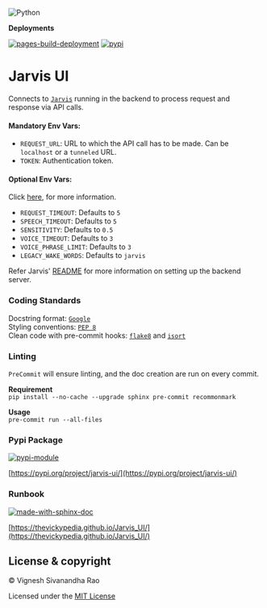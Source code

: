 ![Python](https://img.shields.io/badge/python-3.8%20%7C%203.9%20%7C%203.10-blue)

**Deployments**

[![pages-build-deployment](https://github.com/thevickypedia/Jarvis_UI/actions/workflows/pages/pages-build-deployment/badge.svg)](https://github.com/thevickypedia/Jarvis_UI/actions/workflows/pages/pages-build-deployment)
[![pypi](https://github.com/thevickypedia/Jarvis_UI/actions/workflows/python-publish.yml/badge.svg)](https://github.com/thevickypedia/Jarvis_UI/actions/workflows/python-publish.yml)

# Jarvis UI

Connects to [`Jarvis`](https://github.com/thevickypedia/Jarvis/blob/master/api/fast.py) running in the backend to process request and response via API calls.

#### Mandatory Env Vars:
- `REQUEST_URL`: URL to which the API call has to be made. Can be `localhost` or a `tunneled` URL.
- `TOKEN`: Authentication token.

#### Optional Env Vars:
Click [here](https://github.com/thevickypedia/Jarvis#env-variables), for more information.
- `REQUEST_TIMEOUT`: Defaults to `5`
- `SPEECH_TIMEOUT`: Defaults to `5`
- `SENSITIVITY`: Defaults to `0.5`
- `VOICE_TIMEOUT`: Defaults to `3`
- `VOICE_PHRASE_LIMIT`: Defaults to `3`
- `LEGACY_WAKE_WORDS`: Defaults to `jarvis`

Refer Jarvis' [README](https://github.com/thevickypedia/Jarvis/blob/master/README.md) for more information on setting up the backend server.

### Coding Standards
Docstring format: [`Google`](https://google.github.io/styleguide/pyguide.html#38-comments-and-docstrings) <br>
Styling conventions: [`PEP 8`](https://www.python.org/dev/peps/pep-0008/) <br>
Clean code with pre-commit hooks: [`flake8`](https://flake8.pycqa.org/en/latest/) and 
[`isort`](https://pycqa.github.io/isort/)

### Linting
`PreCommit` will ensure linting, and the doc creation are run on every commit.

**Requirement**
<br>
`pip install --no-cache --upgrade sphinx pre-commit recommonmark`

**Usage**
<br>
`pre-commit run --all-files`

### Pypi Package
[![pypi-module](https://img.shields.io/badge/Software%20Repository-pypi-1f425f.svg)](https://packaging.python.org/tutorials/packaging-projects/)

[https://pypi.org/project/jarvis-ui/](https://pypi.org/project/jarvis-ui/)

### Runbook
[![made-with-sphinx-doc](https://img.shields.io/badge/Code%20Docs-Sphinx-1f425f.svg)](https://www.sphinx-doc.org/en/master/man/sphinx-autogen.html)

[https://thevickypedia.github.io/Jarvis_UI/](https://thevickypedia.github.io/Jarvis_UI/)

## License & copyright

&copy; Vignesh Sivanandha Rao

Licensed under the [MIT License](https://github.com/thevickypedia/Jarvis_UI/blob/main/LICENSE)
